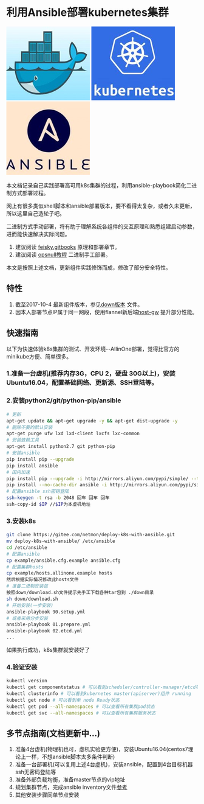 # 利用Ansible部署kubernetes集群

![docker](./pics/docker.jpg) ![kube](./pics/kube.jpg) ![ansible](./pics/ansible.jpg)

本文档记录自己实践部署高可用k8s集群的过程，利用ansible-playbook简化二进制方式部署过程。

网上有很多类似shell脚本和ansible部署版本，要不看得太复杂，或者久未更新，所以这里自己造轮子吧。

二进制方式手动部署，将有助于理解系统各组件的交互原理和熟悉组建启动参数，进而能快速解决实际问题。

1. 建议阅读 [feisky.gitbooks](https://feisky.gitbooks.io/kubernetes/) 原理和部署章节。
1. 建议阅读 [opsnull教程](https://github.com/opsnull/follow-me-install-kubernetes-cluster) 二进制手工部署。

本文是按照上述文档，更新组件实践修饰而成，修改了部分安全特性。

## 特性

1. 截至2017-10-4 最新组件版本，参见[down版本](./down/download.sh) 文件。
1. 因本人部署节点IP属于同一网段，使用flannel新后端[host-gw](https://github.com/coreos/flannel/blob/master/Documentation/backends.md) 提升部分性能。

## 快速指南

以下为快速体验k8s集群的测试、开发环境--AllinOne部署，觉得比官方的minikube方便、简单很多。

### 1.准备一台虚机(推荐内存3G，CPU 2，硬盘 30G以上)，安装Ubuntu16.04，配置基础网络、更新源、SSH登陆等。
### 2.安装python2/git/python-pip/ansible
``` bash
# 更新
apt-get update && apt-get upgrade -y && apt-get dist-upgrade -y
# 删除不要的默认安装
apt-get purge ufw lxd lxd-client lxcfs lxc-common
# 安装依赖工具
apt-get install python2.7 git python-pip
# 安装ansible
pip install pip --upgrade
pip install ansible
# 国内加速
pip install pip --upgrade -i http://mirrors.aliyun.com/pypi/simple/ --trusted-host mirrors.aliyun.com
pip install --no-cache-dir ansible -i http://mirrors.aliyun.com/pypi/simple/ --trusted-host mirrors.aliyun.com
# 配置ansible ssh密钥登陆
ssh-keygen -t rsa -b 2048 回车 回车 回车
ssh-copy-id $IP //$IP为本虚机地址
```
### 3.安装k8s
``` bash
git clone https://gitee.com/netmon/deploy-k8s-with-ansible.git
mv deploy-k8s-with-ansible/ /etc/ansible
cd /etc/ansible
# 配置ansible
cp example/ansible.cfg.example ansible.cfg
# 配置集群hosts
cp example/hosts.allinone.example hosts
然后根据实际情况修改此hosts文件
# 准备二进制安装包
按照down/download.sh文件提示先手工下载各种tar包到 ./down目录
sh down/download.sh
# 开始安装(一步安装)
ansible-playbook 90.setup.yml
# 或者采用分步安装
ansible-playbook 01.prepare.yml
ansible-playbook 02.etcd.yml
...
```
如果执行成功，k8s集群就安装好了

### 4.验证安装
``` bash
kubectl version
kubectl get componentstatus # 可以看到scheduler/controller-manager/etcd等组件 Healthy
kubectl clusterinfo # 可以看到kubernetes master(apiserver)组件 running
kubectl get node # 可以看到单 node Ready状态
kubectl get pod --all-namespaces # 可以查看所有集群pod状态
kubectl get svc --all-namespaces # 可以查看所有集群服务状态
```

## 多节点指南(文档更新中...)
1. 准备4台虚机(物理机也可，虚机实验更方便)，安装Ubuntu16.04(centos7理论上一样，不想ansible脚本太多条件判断)
1. 准备一台部署机(可以复用上述4台虚机)，安装ansible，配置到4台目标机器ssh无密码登陆等
1. 准备外部负载均衡，准备master节点的vip地址
1. 规划集群节点，完成ansible inventory文件[参考](hosts)
1. 其他安装步骤同单节点安装

